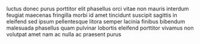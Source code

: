 luctus donec purus porttitor elit phasellus orci vitae non mauris interdum
feugiat maecenas fringilla morbi id amet tincidunt suscipit sagittis in
eleifend sed ipsum pellentesque litora semper lacinia finibus bibendum
malesuada phasellus quam pulvinar lobortis eleifend porttitor vivamus non
volutpat amet nam ac nulla ac praesent purus